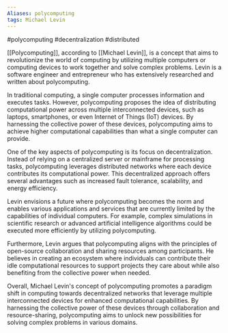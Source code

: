 ```yaml
---
Aliases: polycomputing
tags: Michael Levin
---
```

#polycomputing #decentralization #distributed

[[Polycomputing]], according to [[Michael Levin]], is a concept that aims to revolutionize the world of computing by utilizing multiple computers or computing devices to work together and solve complex problems. Levin is a software engineer and entrepreneur who has extensively researched and written about polycomputing.

In traditional computing, a single computer processes information and executes tasks. However, polycomputing proposes the idea of distributing computational power across multiple interconnected devices, such as laptops, smartphones, or even Internet of Things (IoT) devices. By harnessing the collective power of these devices, polycomputing aims to achieve higher computational capabilities than what a single computer can provide.

One of the key aspects of polycomputing is its focus on decentralization. Instead of relying on a centralized server or mainframe for processing tasks, polycomputing leverages distributed networks where each device contributes its computational power. This decentralized approach offers several advantages such as increased fault tolerance, scalability, and energy efficiency.

Levin envisions a future where polycomputing becomes the norm and enables various applications and services that are currently limited by the capabilities of individual computers. For example, complex simulations in scientific research or advanced artificial intelligence algorithms could be executed more efficiently by utilizing polycomputing.

Furthermore, Levin argues that polycomputing aligns with the principles of open-source collaboration and sharing resources among participants. He believes in creating an ecosystem where individuals can contribute their idle computational resources to support projects they care about while also benefiting from the collective power when needed.

Overall, Michael Levin's concept of polycomputing promotes a paradigm shift in computing towards decentralized networks that leverage multiple interconnected devices for enhanced computational capabilities. By harnessing the collective power of these devices through collaboration and resource-sharing, polycomputing aims to unlock new possibilities for solving complex problems in various domains.